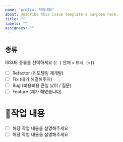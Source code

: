 ```yaml
---
name: "prefix: 작업내용"
about: Describe this issue template's purpose here.
title: ""
labels: ""
assignees: ""
---
```


## 종류

ISSUE 종류를 선택하세요 (`[ ]` 안에 `x` 표시, `[x]`)

- [ ] Refactor (리모델링 재개발)
- [ ] Fix (내가 해결해주지)
- [ ] Bug (삐용삐용 큰일 났어 / 질문)
- [ ] Feature (제가 해냈습니다)

# 📃작업 내용

- [ ] 해당 작업 내용을 설명해주세요
- [ ] 해당 작업 내용을 설명해주세요
